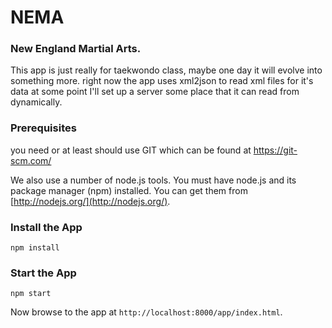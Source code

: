 # NEMA
### New England Martial Arts.
This app is just really for taekwondo class, maybe one day it will evolve into something more.
right now the app uses xml2json to read xml files for it's data at some point I'll set up a server some place that it can read from dynamically.


### Prerequisites

you need or at least should use GIT which can be found at https://git-scm.com/

We also use a number of node.js tools. You must have node.js and
its package manager (npm) installed.  You can get them from [http://nodejs.org/](http://nodejs.org/).
### Install the App
```
npm install
```

### Start the App
```
npm start
```

Now browse to the app at
`http://localhost:8000/app/index.html`.
